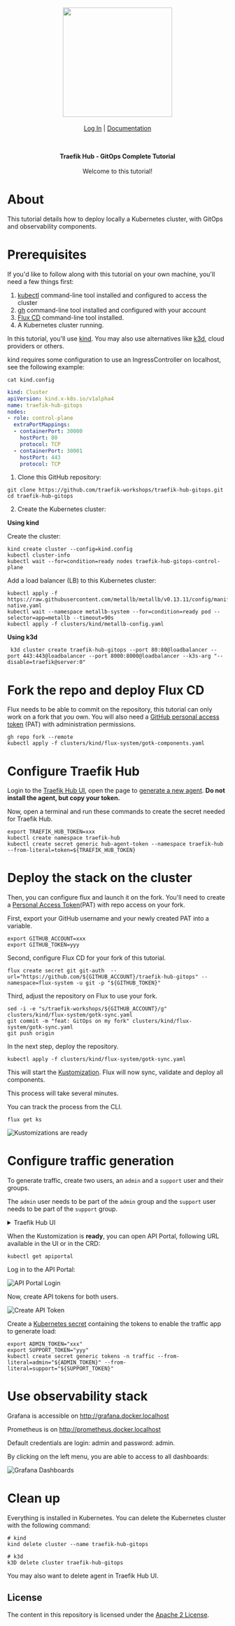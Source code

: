 <br/>

<div align="center" style="margin: 30px;">
<a href="https://hub.traefik.io/">
  <img src="https://doc.traefik.io/traefik-hub/assets/images/logos-traefik-hub-horizontal.svg" style="width:250px;" align="center" />
</a>
<br />
<br />

<div align="center">
    <a href="https://hub.traefik.io">Log In</a> |
    <a href="https://doc.traefik.io/traefik-hub/">Documentation</a>
</div>
</div>

<br />

<div align="center"><strong>Traefik Hub - GitOps Complete Tutorial</strong>

<br />
<br />
</div>

<div align="center">Welcome to this tutorial!</div>

# About

This tutorial details how to deploy locally a Kubernetes cluster, with GitOps and observability components.

# Prerequisites

If you'd like to follow along with this tutorial on your own machine, you'll need a few things first:

1. [kubectl](https://github.com/kubernetes/kubectl) command-line tool installed and configured to access the cluster
2. [gh](https://cli.github.com/) command-line tool installed and configured with your account
3. [Flux CD](https://fluxcd.io/flux/cmd/) command-line tool installed.
4. A Kubernetes cluster running.

In this tutorial, you'll use [kind](https://kind.sigs.k8s.io). You may also use alternatives like [k3d](https://k3d.io/), cloud providers or others.

kind requires some configuration to use an IngressController on localhost, see the following example:

```shell
cat kind.config
```

```yaml
kind: Cluster
apiVersion: kind.x-k8s.io/v1alpha4
name: traefik-hub-gitops
nodes:
- role: control-plane
  extraPortMappings:
  - containerPort: 30000
    hostPort: 80
    protocol: TCP
  - containerPort: 30001
    hostPort: 443
    protocol: TCP
```

1. Clone this GitHub repository:

```shell
git clone https://github.com/traefik-workshops/traefik-hub-gitops.git
cd traefik-hub-gitops
```

2. Create the Kubernetes cluster:

**Using kind**

Create the cluster:

```shell
kind create cluster --config=kind.config
kubectl cluster-info
kubectl wait --for=condition=ready nodes traefik-hub-gitops-control-plane
```

Add a load balancer (LB) to this Kubernetes cluster:

```shell
kubectl apply -f https://raw.githubusercontent.com/metallb/metallb/v0.13.11/config/manifests/metallb-native.yaml
kubectl wait --namespace metallb-system --for=condition=ready pod --selector=app=metallb --timeout=90s
kubectl apply -f clusters/kind/metallb-config.yaml
```

**Using k3d**

```shell
 k3d cluster create traefik-hub-gitops --port 80:80@loadbalancer --port 443:443@loadbalancer --port 8000:8000@loadbalancer --k3s-arg "--disable=traefik@server:0"
```

# Fork the repo and deploy Flux CD

Flux needs to be able to commit on the repository, this tutorial can only work on a fork that *you* own.
You will also need a [GitHub personal access token](https://docs.github.com/en/authentication/keeping-your-account-and-data-secure/managing-your-personal-access-tokens) (PAT) with administration permissions.

```shell
gh repo fork --remote
kubectl apply -f clusters/kind/flux-system/gotk-components.yaml
```

# Configure Traefik Hub

Login to the [Traefik Hub UI](https://hub.traefik.io), open the page to [generate a new agent](https://hub.traefik.io/agents/new).
**Do not install the agent, but copy your token.**

Now, open a terminal and run these commands to create the secret needed for Traefik Hub.

```shell
export TRAEFIK_HUB_TOKEN=xxx
kubectl create namespace traefik-hub
kubectl create secret generic hub-agent-token --namespace traefik-hub --from-literal=token=${TRAEFIK_HUB_TOKEN}
```

# Deploy the stack on the cluster

Then, you can configure flux and launch it on the fork.
You'll need to create a [Personal Access Token](https://docs.github.com/en/authentication/keeping-your-account-and-data-secure/managing-your-personal-access-tokens#creating-a-personal-access-token-classic)(PAT) with repo access on your fork.

First, export your GitHub username and your newly created PAT into a variable.

```shell
export GITHUB_ACCOUNT=xxx
export GITHUB_TOKEN=yyy
```

Second, configure Flux CD for your fork of this tutorial.

```shell
flux create secret git git-auth  --url="https://github.com/${GITHUB_ACCOUNT}/traefik-hub-gitops" --namespace=flux-system -u git -p "${GITHUB_TOKEN}"
```

Third, adjust the repository on Flux to use your fork.

```shell
sed -i -e "s/traefik-workshops/${GITHUB_ACCOUNT}/g" clusters/kind/flux-system/gotk-sync.yaml
git commit -m "feat: GitOps on my fork" clusters/kind/flux-system/gotk-sync.yaml
git push origin
```

In the next step, deploy the repository.

```shell
kubectl apply -f clusters/kind/flux-system/gotk-sync.yaml
```

This will start the [Kustomization](https://fluxcd.io/flux/components/kustomize/kustomizations/).
Flux will now sync, validate and deploy all components.

This process will take several minutes.

You can track the process from the CLI.

```shell
flux get ks
```

![Kustomizations are ready](./images/kustomizations-ready.png)

# Configure traffic generation

To generate traffic, create two users, an `admin` and a `support` user and their groups.

The `admin` user needs to be part of the `admin` group and the `support` user needs to be part of the `support` group.

<details>
  <summary>Traefik Hub UI</summary>

Create the `admin` user in the Traefik Hub UI:

![Create user admin](./images/create-user-admin.png)

Create the `support` user:

![Create user support](./images/create-user-support.png)

</details>

When the Kustomization is **ready**, you can open API Portal, following URL available in the UI or in the CRD:

```shell
kubectl get apiportal
```

Log in to the API Portal:

![API Portal Login](./images/api-portal-login.png)

Now, create API tokens for both users.

![Create API Token](./images/create-api-token.png)

Create a [Kubernetes secret](https://kubernetes.io/docs/concepts/configuration/secret/) containing the tokens to enable the traffic app to generate load:

```shell
export ADMIN_TOKEN="xxx"
export SUPPORT_TOKEN="yyy"
kubectl create secret generic tokens -n traffic --from-literal=admin="${ADMIN_TOKEN}" --from-literal=support="${SUPPORT_TOKEN}"
```

# Use observability stack

Grafana is accessible on http://grafana.docker.localhost

Prometheus is on http://prometheus.docker.localhost

Default credentials are login: admin and password: admin.

By clicking on the left menu, you are able to access to all dashboards:

![Grafana Dashboards](./images/grafana-dashboards.png)

# Clean up

Everything is installed in Kubernetes.
You can delete the Kubernetes cluster with the following command:

```shell
# kind
kind delete cluster --name traefik-hub-gitops
```

```shell
# k3d
k3D delete cluster traefik-hub-gitops
```

You may also want to delete agent in Traefik Hub UI.

## License

The content in this repository is licensed under the [Apache 2 License](https://www.apache.org/licenses/LICENSE-2.0 "Link to Apache 2 license").

